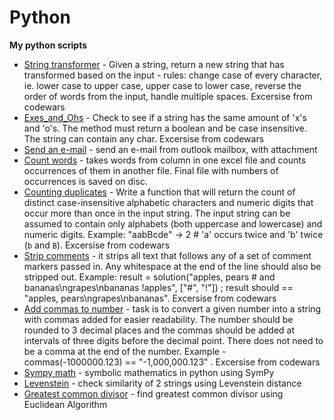 # Python
**My python scripts**

- [String transformer](https://github.com/szyymek/Python-codewars/blob/master/String_transformer.py) - Given a string, return a new string that has transformed based on the input - rules: change case of every character, ie. lower case to upper case, upper case to lower case, reverse the order of words from the input, handle multiple spaces. Excersise from codewars
- [Exes_and_Ohs](https://github.com/szyymek/Python-scripts/blob/master/Exes_and_Ohs) - Check to see if a string has the same amount of 'x's and 'o's. The method must return a boolean and be case insensitive. The string can contain any char. Excersise from codewars
- [Send an e-mail](https://github.com/szyymek/Python-scripts/blob/master/send_email) - send an e-mail from outlook mailbox, with attachment
- [Count words](https://github.com/szyymek/Python-scripts/blob/master/Count_words) - takes words from column in one excel file and counts occurrences of them in another file. Final file with numbers of occurrences is saved on disc.
- [Counting duplicates](https://github.com/szyymek/Python-scripts/blob/master/Counting_duplicates) - Write a function that will return the count of distinct case-insensitive alphabetic characters and numeric digits that occur more than once in the input string. The input string can be assumed to contain only alphabets (both uppercase and lowercase) and numeric digits. Example: "aabBcde" -> 2 # 'a' occurs twice and 'b' twice (`b` and `B`). Excersise from codewars
- [Strip comments](https://github.com/szyymek/Python-scripts/blob/master/Strip_comments) - it strips all text that follows any of a set of comment markers passed in. Any whitespace at the end of the line should also be stripped out. Example: result = solution("apples, pears # and bananas\ngrapes\nbananas !apples", ["#", "!"]) ; result should == "apples, pears\ngrapes\nbananas". Excersise from codewars
- [Add commas to number](https://github.com/szyymek/Python-scripts/blob/master/Add_commas) - task is to convert a given number into a string with commas added for easier readability. The number should be rounded to 3 decimal places and the commas should be added at intervals of three digits before the decimal point. There does not need to be a comma at the end of the number. Example - commas(-1000000.123) == "-1,000,000.123" . Excersise from codewars
- [Sympy math](https://github.com/szyymek/Python-scripts/blob/master/Sympy_examples.py) - symbolic mathematics in python using SymPy
- [Levenstein](https://github.com/szyymek/Python-scripts/blob/master/Levenstein.py) - check similarity of 2 strings using Levenstein distance
- [Greatest common divisor](https://github.com/szyymek/Python-scripts/blob/master/Greatest_common_divisor.py) - find greatest common divisor using Euclidean Algorithm
